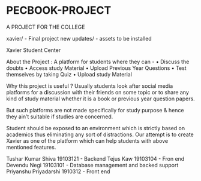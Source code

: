 # PECBOOK-PROJECT
A PROJECT FOR THE COLLEGE


xavier/ - Final project
new updates/ - assets to be installed


Xavier Student Center 


About the Project :
A platform for students where they can -
• Discuss the doubts
• Access study Material
• Upload Previous Year Questions
• Test themselves by taking Quiz
• Upload study Material


 Why this project is useful ?
Usually students look after social media platforms for a discussion with their 
friends on some topic or to share any kind of study material whether it is a book 
or previous year question papers. 

But such platforms are not made specifically for study purpose & hence they 
ain’t suitable if studies are concerned. 

Student should be exposed to an environment which is strictly based on 
academics thus eliminating any sort of distractions. 
Our attempt is to create Xavier as one of the platform which can help students 
with above mentioned features. 


Tushar Kumar Shiva 19103121  - Backend
Tejus Kaw 19103104  - Fron end
Devendu Negi 19103101 - Database management and backed support
Priyanshu Priyadarshi 1910312 - Front end
